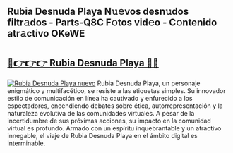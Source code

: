 ## Rubia Desnuda Playa N𝚞𝚎vos desn𝚞dos filtr𝚊dos - Parts-Q8C F𝚘tos vid𝚎o - C𝚘ntenido atr𝚊ctivo OKeWE

# <h2><a href="http://mb7ztqt.tromn.icu/?c=Rubia+Desnuda+Playa">🔗👉👉👉 Rubia Desnuda Playa 🔗🔗</a></h2>

[![Rubia Desnuda Playa nuevo](https://i.imgur.com/pEAQMta.gif)](http://mb7ztqt.tromn.icu/?c=Rubia+Desnuda+Playa)
Rubia Desnuda Playa, un personaje enigmático y multifacético, se resiste a las etiquetas simples. Su innovador estilo de comunicación en línea ha cautivado y enfurecido a los espectadores, encendiendo debates sobre ética, autorrepresentación y la naturaleza evolutiva de las comunidades virtuales. A pesar de la incertidumbre de sus próximas acciones, su impacto en la comunidad virtual es profundo. Armado con un espíritu inquebrantable y un atractivo innegable, el viaje de Rubia Desnuda Playa en el ámbito digital es interminable.
